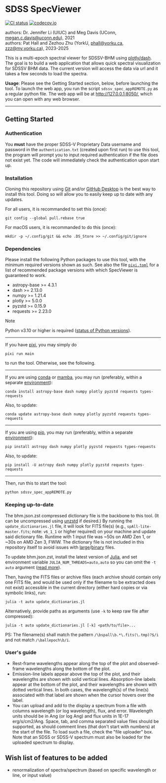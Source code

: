 #	SDSS SpecViewer
[![CI status](https://github.com/Heptazhou/SDSS-SpecViewer/actions/workflows/CI.yml/badge.svg)](https://github.com/Heptazhou/SDSS-SpecViewer/actions/workflows/CI.yml)
[![codecov.io](https://codecov.io/gh/Heptazhou/SDSS-SpecViewer/branch/master/graph/badge.svg)](https://app.codecov.io/gh/Heptazhou/SDSS-SpecViewer)

authors: Dr. Jennifer Li (UIUC) and Meg Davis (UConn, <megan.c.davis@uconn.edu>), 2021<br />
authors: Pat Hall and Zezhou Zhu (YorkU, <phall@yorku.ca>, <zzz@my.yorku.ca>), 2023-2025

This is a multi-epoch spectral viewer for SDSSV-BHM using [plotly/dash](https://dash.plotly.com/). The goal is to build a web application that allows quick spectral visualization for SDSSV BHM data. The current version will access the data via url and it takes a few seconds to load the spectra.

**Usage**: Please see the Getting Started section, below, before launching the tool. To launch the web app, you run the script `sdssv_spec_appREMOTE.py` as a regular python file. The web app will be at <http://127.0.0.1:8050/>, which you can open with any web browser.

*****
##	Getting Started

###	Authentication
You **must** have the proper SDSS-V Proprietary Data username and password in the `authentication.txt` (created upon first run) to use this tool, the program will prompt you to input required authentication if the file does not exist yet. The code will immediately check the authentication upon start up.

###	Installation
Cloning this repository using [Git](https://git-scm.com/) and/or [GitHub Desktop](https://desktop.github.com/) is the best way to install this tool. Doing so will allow you to easily keep up to date with any updates.

For all users, it is recommanded to set this (once):
```shell
git config --global pull.rebase true
```

For macOS users, it is recommanded to do this (once):
```shell
mkdir -p ~/.config/git && echo .DS_Store >> ~/.config/git/ignore
```

###	Dependencies
Please install the following Python packages to use this tool, with the minimum required versions shown as such. See also the file [`pixi.toml`](pixi.toml) for a list of recommended package versions with which SpecViewer is guaranteed to work.
+	astropy-base >= 4.3.1
+	dash         >= 2.13.0
+	numpy        >= 1.21.4
+	plotly       >= 5.0.0
+	pyzstd       >= 0.15.9
+	requests     >= 2.23.0
<!-- ^ keep consistent with pyproject.toml -->

> [!NOTE]
> Python v3.10 or higher is required ([status of Python versions](https://devguide.python.org/versions/)).

*****
If you have [pixi](https://pixi.sh/latest/), you may simply do
```shell
pixi run main
```
to run the tool. Otherwise, see the following.

*****
If you are using [conda](https://docs.conda.io/) or [mamba](https://mamba.readthedocs.io/), you may run (preferably, within a separate [environment](https://docs.conda.io/projects/conda/en/latest/user-guide/getting-started.html#creating-environments)):
```shell
conda install astropy-base dash numpy plotly pyzstd requests types-requests
```
Also, to update:
```shell
conda update astropy-base dash numpy plotly pyzstd requests types-requests
```

*****
If you are using [pip](https://pip.pypa.io/), you may run (preferably, within a separate [environment](https://packaging.python.org/en/latest/tutorials/installing-packages/#creating-virtual-environments)):
```shell
pip install astropy dash numpy plotly pyzstd requests types-requests
```
Also, to update:
```shell
pip install -U astropy dash numpy plotly pyzstd requests types-requests
```

*****
Then, run this to start the tool:
```shell
python sdssv_spec_appREMOTE.py
```


###	Keeping up-to-date

The bhm.json.zst compressed dictionary file is the backbone to this tool. (It can be uncompressed using [unzstd](https://man.archlinux.org/man/zstd.1) if desired.) By running the `update_dictionaries.jl` file, it will look for FITS file(s) (e.g., `spAll-lite-master.fits`; note: `v6_1_1` or higher required) on your machine and update said dictionary file. Runtime with 1 input file was ~50s on AMD Zen 1, or ~30s on AMD Zen 3, FWIW. The dictionary file is not included in this repository itself to avoid issues with [large](https://docs.github.com/repositories/working-with-files/managing-large-files/about-large-files-on-github)/[binary](https://stackoverflow.com/q/540535/) files.

To update bhm.json.zst, install the latest version of [Julia](https://julialang.org/), and set environment variable `JULIA_NUM_THREADS=auto,auto` so you can omit the `-t auto` argument ([read more](https://docs.julialang.org/en/v1/manual/multi-threading/)).

Then, having the FITS files or archive files (each archive should contain only one FITS file, and would be used only if the filename to be extracted does not exist) accessible in the current directory (either hard copies or via symbolic links), run:
```shell
julia -t auto update_dictionaries.jl
```
Alternatively, provide paths as arguments (use `-k` to keep raw file after compressed):
```shell
julia -t auto update_dictionaries.jl [-k] <path/to/file>...
```
PS: The filename(s) shall match the pattern `/\bspall\b.*\.fits(\.tmp)?$/i` and not match `/\ballepoch\b/i`.


###	User's guide
+	Rest-frame wavelengths appear along the top of the plot and observed-frame wavelengths along the bottom of the plot.
+	Emission-line labels appear above the top of the plot, and their wavelengths are shown with solid vertical lines. Absorption-line labels appear at the bottom of the plot, and their wavelengths are shown with dotted vertical lines. In both cases, the wavelength(s) of the line(s) associated with that label are shown when the cursor hovers over the label.
+	You can upload and add to the display a spectrum from a file with columns wavelength (or log wavelength), flux, and error. Wavelength units should be in Ang (or log Ang) and flux units in 1E-17 erg/s/cm2/Ang. Space, tab, and comma separated value files should be supported, as should comment lines (that don't start with numbers) at the start of the file. To load such a file, check the "file uploader" box. Note that an SDSS or SDSS-V spectrum must also be loaded for the uploaded spectrum to display.


##	Wish list of features to be added
+	renormalization of spectra/spectrum (based on specific wavelength or line, or input value)

